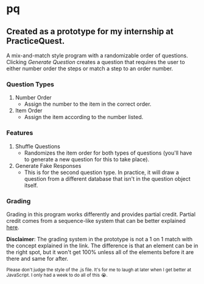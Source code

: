 # pq

## Created as a prototype for my internship at PracticeQuest.
A mix-and-match style program with a randomizable order of questions. Clicking _Generate Question_ creates a question that requires the user to either number order the steps or match a step to an order number. 

### Question Types
1. Number Order
   - Assign the number to the item in the correct order.
2. Item Order
   - Assign the item according to the number listed.

### Features
1. Shuffle Questions
   - Randomizes the item order for both types of questions (you'll have to generate a new question for this to take place).
2. Generate Fake Responses
   - This is for the second question type. In practice, it will draw a question from a different database that isn't in the question object itself.

### Grading
Grading in this program works differently and provides partial credit. Partial credit comes from a sequence-like system that can be better explained [here](https://moodle.org/mod/forum/discuss.php?d=378830).

**Disclaimer**: The grading system in the prototype is not a 1 on 1 match with the concept explained in the link. The difference is that an element can be in the right spot, but it won't get 100% unless all of the elements before it are there and same for after.


<sub> Please don't judge the style of the .js file. It's for me to laugh at later when I get better at JavaScript. I only had a week to do all of this 😭. </sub>
